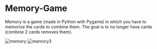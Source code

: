 # Memory-Game
Memory is a game (made in Python with Pygame) in which you have to memorize the cards to combine them. The goal is to no longer have cards (combine 2 cards removes them).

![memory](https://user-images.githubusercontent.com/14328477/52221636-df237780-28a1-11e9-8194-2d610bcfee58.png)
![memory3](https://user-images.githubusercontent.com/14328477/52221634-df237780-28a1-11e9-9573-072904d295f7.png)

